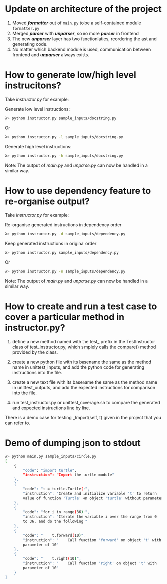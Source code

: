 # Update on architecture of the project
1. Moved _**formatter**_ out of `main.py` to be a self-contained module
   `formatter.py`
2. Merged _**parser**_ with _**unparser**_, so no more _**parser**_ in frontend
3. The new _**unparser**_ layer has two functionlaties, reordering the ast and
   generating code.
4. No matter which backend module is used, communication between frontend and
   _**unparser**_ always exists.

# How to generate low/high level instrucitons?

Take *instructor.py* for example:

Generate low level instructions:
```sh
λ> python instructor.py sample_inputs/docstring.py
```
Or
```sh
λ> python instructor.py -l sample_inputs/docstring.py
```

Generate high level instructions:
```sh
λ> python instructor.py -h sample_inputs/docstring.py
```

Note: The output of *main.py* and *unparse.py* can now be handled in a
similar way.

# How to use dependency feature to re-organise output?

Take *instructor.py* for example:

Re-organise generated instructions in dependency order
```sh
λ> python instructor.py -d sample_inputs/dependency.py
```

Keep generated instructions in original order
```sh
λ> python instructor.py sample_inputs/dependency.py
```
Or
```sh
λ> python instructor.py -n sample_inputs/dependency.py
```

Note: The output of *main.py* and *unparse.py* can now be handled in a
similar way.

# How to create and run a test case to cover a particular method in instructor.py?

1. define a new method named with the test_ prefix in the TestInstructor
class of test_instructor.py, which simplely calls the compare() method
provided by the class.

2. create a new python file with its basename the same as the method
name in unittest_inputs, and add the python code for generating
instructions into the file.

3. create a new text file with its basename the same as the method
name in unittest_outputs, and add the expected instructions for
comparison into the file.

4. run test_instructor.py or unittest_coverage.sh to compare the
generated and expected instructions line by line.

There is a demo case for testing _Import(self, t) given in the project
that you can refer to.

# Demo of dumping json to stdout
```sh
λ> python main.py sample_inputs/circle.py
[
    {
        "code": "import turtle",
        "instruction": "Import the turtle module"
    },
    {
        "code": "t = turtle.Turtle()",
        "instruction": "Create and initialize variable 't' to return
        value of function 'Turtle' on object 'turtle' without parameter"
    },
    {
        "code": "for i in range(36):",
        "instruction": "Iterate the variable i over the range from 0
        to 36, and do the following:"
    },
    {
        "code": "    t.forward(10)",
        "instruction": "    Call function 'forward' on object 't' with
        parameter of 10"
    },
    {
        "code": "    t.right(10)",
        "instruction": "    Call function 'right' on object 't' with
        parameter of 10"
    }
]
```
